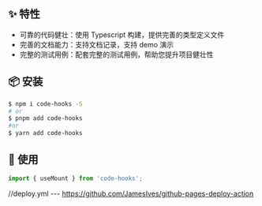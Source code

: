 ## ✨ 特性

- 可靠的代码健壮：使用 Typescript 构建，提供完善的类型定义文件
- 完善的文档能力：支持文档记录，支持 demo 演示
- 完整的测试用例：配套完整的测试用例，帮助您提升项目健壮性

## 📦 安装

```bash
$ npm i code-hooks -S
# or
$ pnpm add code-hooks
#or
$ yarn add code-hooks
```

## 🔨 使用

```ts
import { useMount } from 'code-hooks';
```


//deploy.yml --- https://github.com/JamesIves/github-pages-deploy-action